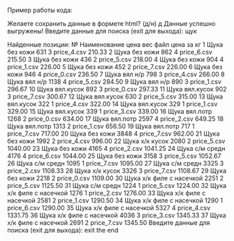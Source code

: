 Пример работы кода:

Желаете сохранить данные в формете html? (д/н) д
Данные успешно выгружены!
Введите данные для поиска (exit для выхода): щук

Найденные позиции:
№   Наименование                                                цена    вес     файл            цена за кг
1   Щука без кожи                                               631     3       price_4.csv     210.33
2   Щука без кожи                                               862     4       price_6.csv     215.50
3   Щука без кожи                                               436     2       price_5.csv     218.00
4   Щука без кожи                                               904     4       price_1.csv     226.00
5   Щука без кожи                                               452     2       price_7.csv     226.00
6   Щука без кожи                                               946     4       price_0.csv     236.50
7   Щука вял н/р                                                798     3       price_4.csv     266.00
8   Щука вял н/р                                                1138    4       price_5.csv     284.50
9   Щука вял н/р                                                890     3       price_1.csv     296.67
10  Щука  вял.кусок                                             892     3       price_0.csv     297.33
11  Щука  вял.кусок                                             902     3       price_7.csv     300.67
12  Щука  вял.кусок                                             630     2       price_5.csv     315.00
13  Щука  вял.кусок                                             322     1       price_4.csv     322.00
14  Щука  вял.кусок                                             329     1       price_1.csv     329.00
15  Щука  вял.кусок                                             339     1       price_3.csv     339.00
16  Щука  вял.потр                                              1268    2       price_0.csv     634.00
17  Щука  вял.потр                                              2597    4       price_2.csv     649.25
18  Щука  вял.потр                                              1313    2       price_1.csv     656.50
19  Щука  вял.потр                                              717     1       price_7.csv     717.00
20  Щука без кожи                                               3848    4       price_7.csv     962.00
21  Щука без кожи                                               1992    2       price_4.csv     996.00
22  Щука х/к кусок                                              2080    2       price_5.csv     1040.00
23  Щука без кожи                                               4165    4       price_2.csv     1041.25
24  Щука с/м средн                                              4176    4       price_6.csv     1044.00
25  Щука без кожи                                               3158    3       price_5.csv     1052.67
26  Щука с/м средн                                              1095    1       price_7.csv     1095.00
27  Щука с/м средн                                              3325    3       price_2.csv     1108.33
28  Щука х/к кусок                                              3326    3       price_7.csv     1108.67
29  Щука без кожи                                               2218    2       price_0.csv     1109.00
30  Щука х/к филе с насечкой                                    2251    2       price_5.csv     1125.50
31  Щука с/м средн                                              1224    1       price_5.csv     1224.00
32  Щука х/к филе с насечкой                                    1276    1       price_2.csv     1276.00
33  Щука х/к филе с насечкой                                    2581    2       price_1.csv     1290.50
34  Щука х/к филе с насечкой                                    1290    1       price_6.csv     1290.00
35  Щука х/к филе с насечкой                                    5327    4       price_4.csv     1331.75
36  Щука х/к филе с насечкой                                    4036    3       price_3.csv     1345.33
37  Щука х/к филе с насечкой                                    2691    2       price_7.csv     1345.50
Введите данные для поиска (exit для выхода): exit
the end